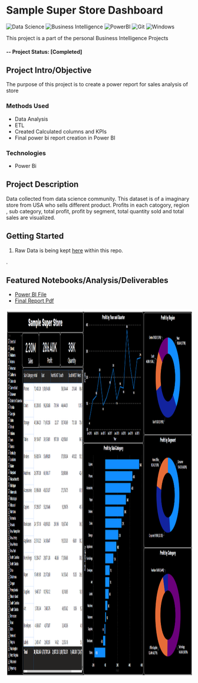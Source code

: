 # Sample Super Store Dashboard

![Data Science](https://img.shields.io/badge/%20-%20Data%20Science-blueviolet?style=for-the-badge)
![Business Intelligence](https://img.shields.io/badge/Business-Intelligence-violet)
![PowerBI](https://img.shields.io/badge/PowerBI-MS-yellow)
![Git](https://img.shields.io/badge/git-%23F05033.svg?style=for-the-badge&logo=git&logoColor=white)
![Windows](https://img.shields.io/badge/Windows-0078D6?style=for-the-badge&logo=windows&logoColor=white)

This project is a part of the personal Business Intelligence Projects

#### -- Project Status: [Completed]

## Project Intro/Objective
The purpose of this project is to create a power report for sales analysis of store 


### Methods Used
* Data Analysis
* ETL
* Created Calculated columns and KPIs
* Final power bi report creation in Power BI


### Technologies
* Power Bi 


## Project Description
Data collected from data science community. This dataset is of a imaginary store from USA who sells different product. Profits in each catogory, region , sub category, total profit, profit by segment, total quantity sold and total sales are visualized.


## Getting Started

1. Raw Data is being kept [here](https://github.com/Muhliscm/dsProjects/tree/main/20210909-Sample%20superstore/data) within this repo.

.
## Featured Notebooks/Analysis/Deliverables
* [Power BI File](https://github.com/Muhliscm/dsProjects/blob/main/20210909-Sample%20superstore/Sample%20Super%20Store.pbix)
* [Final Report Pdf](https://github.com/Muhliscm/dsProjects/blob/main/20210909-Sample%20superstore/Sample%20Super%20Store-%20report.pdf)



<img src="Capture.PNG" alt="dashboard" height="1000" width="1500">

